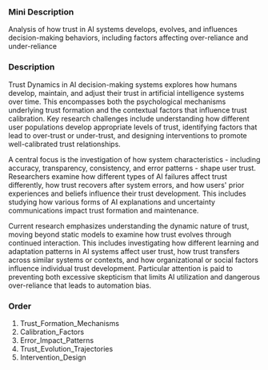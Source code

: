 ### Mini Description

Analysis of how trust in AI systems develops, evolves, and influences decision-making behaviors, including factors affecting over-reliance and under-reliance

### Description

Trust Dynamics in AI decision-making systems explores how humans develop, maintain, and adjust their trust in artificial intelligence systems over time. This encompasses both the psychological mechanisms underlying trust formation and the contextual factors that influence trust calibration. Key research challenges include understanding how different user populations develop appropriate levels of trust, identifying factors that lead to over-trust or under-trust, and designing interventions to promote well-calibrated trust relationships.

A central focus is the investigation of how system characteristics - including accuracy, transparency, consistency, and error patterns - shape user trust. Researchers examine how different types of AI failures affect trust differently, how trust recovers after system errors, and how users' prior experiences and beliefs influence their trust development. This includes studying how various forms of AI explanations and uncertainty communications impact trust formation and maintenance.

Current research emphasizes understanding the dynamic nature of trust, moving beyond static models to examine how trust evolves through continued interaction. This includes investigating how different learning and adaptation patterns in AI systems affect user trust, how trust transfers across similar systems or contexts, and how organizational or social factors influence individual trust development. Particular attention is paid to preventing both excessive skepticism that limits AI utilization and dangerous over-reliance that leads to automation bias.

### Order

1. Trust_Formation_Mechanisms
2. Calibration_Factors
3. Error_Impact_Patterns
4. Trust_Evolution_Trajectories
5. Intervention_Design

